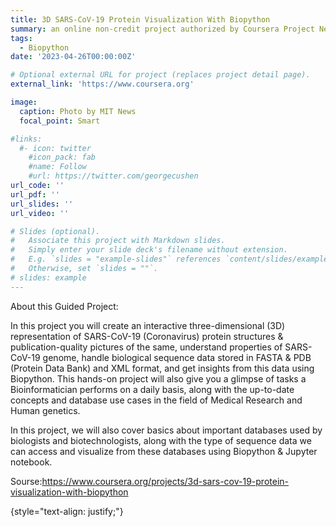 ```yaml
---
title: 3D SARS-CoV-19 Protein Visualization With Biopython
summary: an online non-credit project authorized by Coursera Project Network and offered through Coursera
tags:
  - Biopython
date: '2023-04-26T00:00:00Z'

# Optional external URL for project (replaces project detail page).
external_link: 'https://www.coursera.org'

image:
  caption: Photo by MIT News
  focal_point: Smart

#links:
  #- icon: twitter
    #icon_pack: fab
    #name: Follow
    #url: https://twitter.com/georgecushen
url_code: ''
url_pdf: ''
url_slides: ''
url_video: ''

# Slides (optional).
#   Associate this project with Markdown slides.
#   Simply enter your slide deck's filename without extension.
#   E.g. `slides = "example-slides"` references `content/slides/example-slides.md`.
#   Otherwise, set `slides = ""`.
# slides: example
---
```


About this Guided Project:

In this project you will create an interactive three-dimensional (3D) representation of SARS-CoV-19 (Coronavirus) protein structures & publication-quality pictures of the same, understand properties of SARS-CoV-19 genome, handle biological sequence data stored in FASTA & PDB (Protein Data Bank) and XML format, and get insights from this data using Biopython. This hands-on project will also give you a glimpse of tasks a Bioinformatician performs on a daily basis, along with the up-to-date concepts and database use cases in the field of Medical Research and Human genetics. 

In this project, we will also cover basics about important databases used by biologists and biotechnologists, along with the type of sequence data we can access and visualize from these databases using Biopython & Jupyter notebook.

Sourse:https://www.coursera.org/projects/3d-sars-cov-19-protein-visualization-with-biopython

{style="text-align: justify;"}